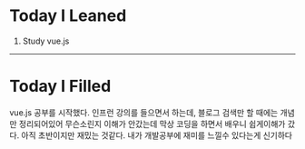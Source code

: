 Today I Leaned
=======

1. Study vue.js
  
  
  ******************
  
  
Today I Filled
=======

vue.js 공부를 시작했다. 인프런 강의를 들으면서 하는데, 블로그 검색만 할 때에는 개념만 정리되어있어 무슨소린지 이해가 안갔는데
막상 코딩을 하면서 배우니 쉽게이해가 갔다. 아직 초반이지만 재밌는 것같다. 내가 개발공부에 재미를 느낄수 있다는게 신기하다 
